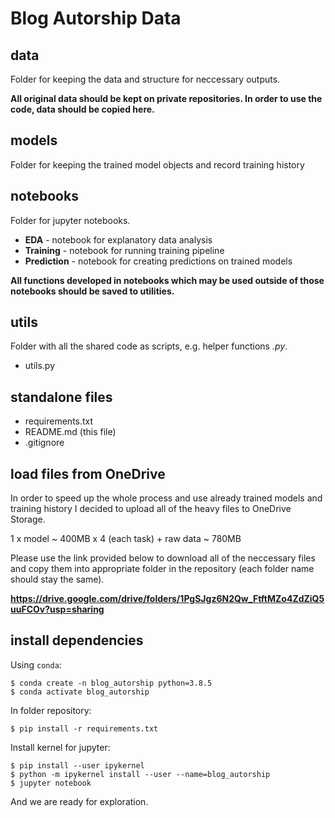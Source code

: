 # Blog Autorship Data

## data
Folder for keeping the data and structure for neccessary outputs.

<b> All original data should be kept on private repositories. In order to use the code, data should be copied here. </b>

## models
Folder for keeping the trained model objects and record training history

## notebooks
Folder for jupyter notebooks.
- **EDA** - notebook for explanatory data analysis
- **Training** - notebook for running training pipeline
- **Prediction** - notebook for creating predictions on trained models

<b> All functions developed in notebooks which may be used outside of those notebooks 
should be saved to utilities.</b>

## utils
Folder with all the shared code as scripts, e.g. helper functions <i>.py</i>.
- utils.py

## standalone files

- requirements.txt
- README.md (this file)
- .gitignore

## load files from OneDrive
In order to speed up the whole process and use already trained models and training history I decided to upload all of the heavy files to OneDrive Storage.

1 x model ~ 400MB x 4 (each task) + raw data ~ 780MB

Please use the link provided below to download all of the neccessary files and copy them into appropriate folder in the repository (each folder name should stay the same).

**https://drive.google.com/drive/folders/1PgSJgz6N2Qw_FtftMZo4ZdZiQ5uuFCOv?usp=sharing**

## install dependencies

Using ``conda``:
```shell
$ conda create -n blog_autorship python=3.8.5
$ conda activate blog_autorship
```

In folder repository:
```shell
$ pip install -r requirements.txt
```
Install kernel for jupyter:
```shell
$ pip install --user ipykernel
$ python -m ipykernel install --user --name=blog_autorship
$ jupyter notebook
```
And we are ready for exploration.
